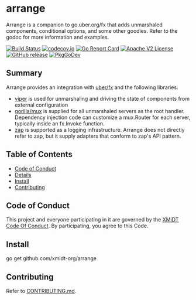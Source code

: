 # arrange

Arrange is a companion to go.uber.org/fx that adds unmarshaled components, conditional options, and some other goodies.  Refer to the godoc for more information and examples.

[![Build Status](https://travis-ci.com/xmidt-org/arrange.svg?branch=main)](https://travis-ci.com/xmidt-org/arrange)
[![codecov.io](http://codecov.io/github/xmidt-org/arrange/coverage.svg?branch=main)](http://codecov.io/github/xmidt-org/arrange?branch=main)
[![Go Report Card](https://goreportcard.com/badge/github.com/xmidt-org/arrange)](https://goreportcard.com/report/github.com/xmidt-org/arrange)
[![Apache V2 License](http://img.shields.io/badge/license-Apache%20V2-blue.svg)](https://github.com/xmidt-org/arrange/blob/main/LICENSE)
[![GitHub release](https://img.shields.io/github/release/xmidt-org/arrange.svg)](CHANGELOG.md)
[![PkgGoDev](https://pkg.go.dev/badge/github.com/xmidt-org/arrange)](https://pkg.go.dev/github.com/xmidt-org/arrange)

## Summary

Arrange provides an integration with [uber/fx](https://pkg.go.dev/go.uber.org/fx?tab=doc) and the following libraries:

- [viper](https://pkg.go.dev/github.com/spf13/viper?tab=doc) is used for unmarshaling and driving the state of components from external configuration
- [gorilla/mux](https://pkg.go.dev/github.com/gorilla/mux?tab=doc) is supplied for all unmarshaled servers as the root handler.  Dependency injection code can customize a mux.Router for each server, typically inside an fx.Invoke function.
- [zap](https://pkg.go.dev/go.uber.org/zap?tab=doc) is supported as a logging infrastructure.  Arrange does not directly refer to zap, but it supply adapters that conform to zap's API pattern.

## Table of Contents

- [Code of Conduct](#code-of-conduct)
- [Details](#details)
- [Install](#install)
- [Contributing](#contributing)

## Code of Conduct

This project and everyone participating in it are governed by the [XMiDT Code Of Conduct](https://xmidt.io/code_of_conduct/).
By participating, you agree to this Code.

## Install

go get github.com/xmidt-org/arrange

## Contributing

Refer to [CONTRIBUTING.md](CONTRIBUTING.md).
